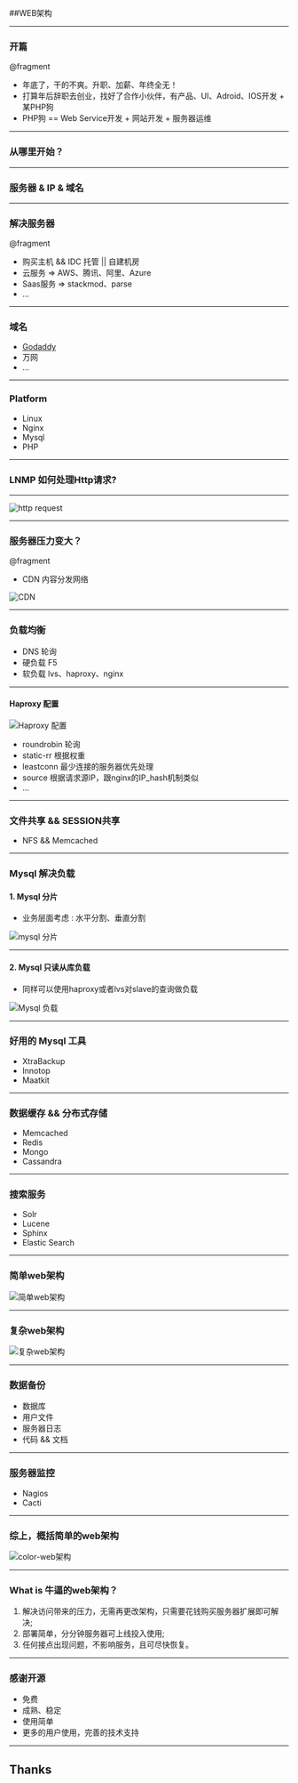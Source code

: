 ##WEB架构

---

### 开篇

@fragment

* 年底了，干的不爽。升职、加薪、年终全无！
* 打算年后辞职去创业，找好了合作小伙伴，有产品、UI、Adroid、IOS开发 + 某PHP狗
* PHP狗 == Web Service开发 + 网站开发 + 服务器运维

---

### 从哪里开始？

---

### 服务器 & IP & 域名

---

### 解决服务器

@fragment

* 购买主机 && IDC 托管 || 自建机房
* 云服务 =>  AWS、腾讯、阿里、Azure
* Saas服务 => stackmod、parse
* ... 

---

### 域名

* [Godaddy](http://www.godaddy.com)
* 万网
* ...

---

### Platform 

* Linux 
* Nginx
* Mysql
* PHP

---

### LNMP 如何处理Http请求?

---

![http request](img/web-act/http-request.png)

---


### 服务器压力变大？

@fragment

* CDN 内容分发网络 

![CDN](img/web-act/cdn-filter.jpg)

---

### 负载均衡

* DNS 轮询
* 硬负载 F5
* 软负载 lvs、haproxy、nginx

---

#### Haproxy 配置

![Haproxy 配置](img/web-act/balance-haproxy.png)

* roundrobin 轮询
* static-rr 根据权重
* leastconn 最少连接的服务器优先处理
* source 根据请求源IP，跟nginx的IP_hash机制类似
* ...

---

### 文件共享 && SESSION共享

* NFS && Memcached 

---

### Mysql 解决负载

#### 1. Mysql 分片 

* 业务层面考虑 : 水平分割、垂直分割

![mysql 分片](img/web-act/mysql-table-order-info.png)

---

#### 2. Mysql 只读从库负载

* 同样可以使用haproxy或者lvs对slave的查询做负载

![Mysql 负载](img/web-act/mysql-slave-balance.png)


---

### 好用的 Mysql 工具

* XtraBackup
* Innotop 
* Maatkit

---

### 数据缓存 && 分布式存储

* Memcached
* Redis
* Mongo
* Cassandra

---

### 搜索服务

* Solr
* Lucene
* Sphinx
* Elastic Search 

---

### 简单web架构

![简单web架构](img/web-act/web-simple-act.png)

---

### 复杂web架构

![复杂web架构](img/web-act/web-complex-act.png)

---

### 数据备份

* 数据库 
* 用户文件
* 服务器日志
* 代码 && 文档

---

### 服务器监控

* Nagios
* Cacti

--- 

### 综上，概括简单的web架构

![color-web架构](img/web-act/web-act-color.png)

---

### What is 牛逼的web架构？

1. 解决访问带来的压力，无需再更改架构，只需要花钱购买服务器扩展即可解决;
2. 部署简单，分分钟服务器可上线投入使用;
3. 任何接点出现问题，不影响服务，且可尽快恢复。




---

### 感谢开源

* 免费
* 成熟、稳定
* 使用简单
* 更多的用户使用，完善的技术支持

---

## Thanks

<p style="font-size:6em"><i class="icon-smile"></i></p>





